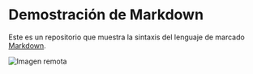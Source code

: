 # Demostración de Markdown  
Este es un repositorio que muestra la sintaxis del lenguaje de marcado [Markdown](https://www.markdownguide.org/).

![Imagen remota](https://upload.wikimedia.org/wikipedia/commons/thumb/f/fe/Jupiter_and_the_Galilean_Satellites.jpg/168px-Jupiter_and_the_Galilean_Satellites.jpg)
